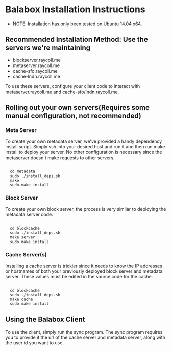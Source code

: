 # Balabox Installation Instructions
* NOTE: Installation has only been tested on Ubuntu 14.04 x64. 

## Recommended Installation Method: Use the servers we're maintaining  
* blockserver.raycoll.me
* metaserver.raycoll.me
* cache-sfo.raycoll.me
* cache-lndn.raycoll.me

To use these servers, configure your client code to interact with metaserver.raycoll.me and cache-sfo/lndn.raycoll.me.

## Rolling out your own servers(Requires some manual configuration, not recommended) 
### Meta Server
To create your own metadata server, we've provided a handy dependency install script. Simply ssh into your desired host and run it and then run make install to deploy your server. No other configuration is necessary since the metaserver doesn't make requests to other servers.  

  <pre><code> 
  cd metadata
  sudo ./install_deps.sh
  make
  sudo make install</code></pre>

### Block Server
To create your own block server, the process is very similar to deploying the metadata server code.

  <pre><code> 
  cd blockcache
  sudo ./install_deps.sh
  make server
  sudo make install</code></pre>


### Cache Server(s)
Installing a cache server is trickier since it needs to know the IP addresses or hostnames of both your previously deployed block server and metadata server. These values must be edited in the source code for the cache. 

  <pre><code> 
  cd blockcache
  sudo ./install_deps.sh
  make cache
  sudo make install</code></pre>

## Using the Balabox Client
To use the client, simply run the sync program. The sync program requires you to provide it the url of the cache server and metadata server, along with the user id you want to use. 
